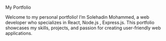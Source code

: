 My Portfolio

Welcome to my personal portfolio! I’m Solehadin Mohammed, a web developer who specializes in React, Node.js , Express.js. This portfolio showcases my skills, projects, and passion for creating user-friendly web applications.

